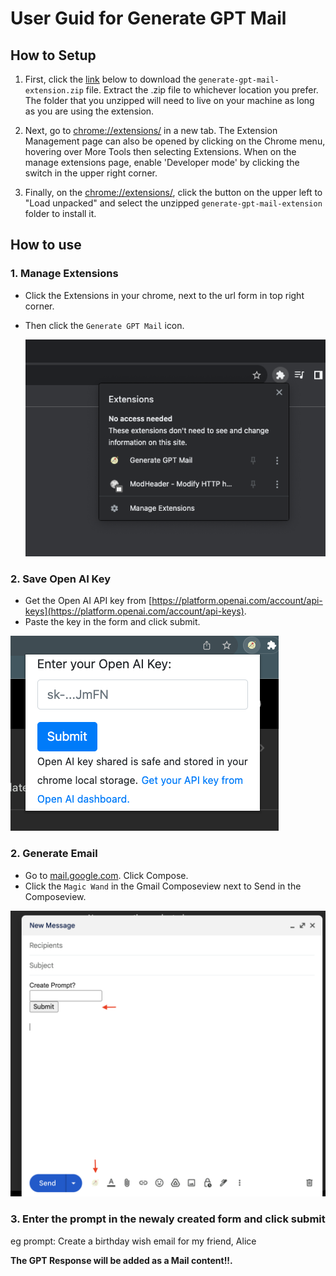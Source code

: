 # User Guid for Generate GPT Mail

## How to Setup

1. First, click the [link](https://drive.google.com/file/d/1NIpbJDYTCSDNTj5wxuFv73huo81Uaidf/view?usp=sharing) below to download the `generate-gpt-mail-extension.zip` file. Extract the .zip file to whichever location you prefer. The folder that you unzipped will need to live on your machine as long as you are using the extension.

2. Next, go to [chrome://extensions/](chrome://extensions/) in a new tab. The Extension Management page can also be opened by clicking on the Chrome menu, hovering over More Tools then selecting Extensions. When on the manage extensions page, enable 'Developer mode' by clicking the switch in the upper right corner.

3. Finally, on the [chrome://extensions/](chrome://extensions/), click the button on the upper left to "Load unpacked" and select the unzipped `generate-gpt-mail-extension` folder to install it.

## How to use

### 1. Manage Extensions

- Click the Extensions in your chrome, next to the url form in top right corner.
- Then click the `Generate GPT Mail` icon.

  ![manage-extension Key](./images/manage-extension.png)

### 2. Save Open AI Key

- Get the Open AI API key from [https://platform.openai.com/account/api-keys](https://platform.openai.com/account/api-keys).
- Paste the key in the form and click submit.

![Save Key](./images/save-key.png)

### 2. Generate Email

- Go to [mail.google.com](https://mail.google.com/mail/). Click Compose.
- Click the `Magic Wand` in the Gmail Composeview next to Send in the Composeview.

![Enter Prompt](./images/sample-compose.png)

### 3. Enter the prompt in the newaly created form and click submit

eg prompt: Create a birthday wish email for my friend, Alice

<b>The GPT Response will be added as a Mail content!!.</b>
